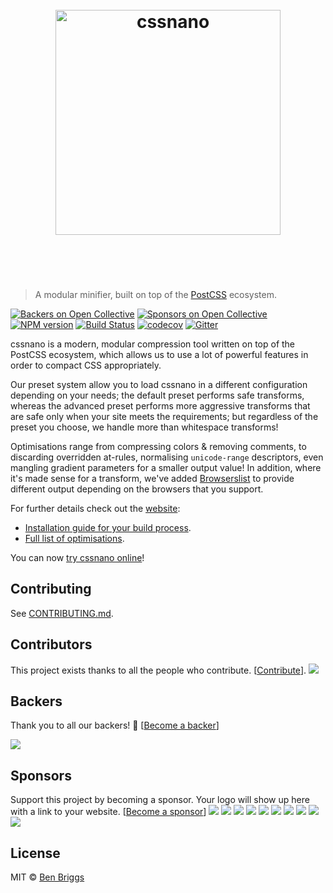 <h1 align="center">
    <br>
    <img width="360" src="https://rawgit.com/cssnano/cssnano/master/media/logo.svg" alt="cssnano">
    <br>
    <br>
    <br>
</h1>

> A modular minifier, built on top of the [PostCSS](https://github.com/postcss/postcss) ecosystem.

[![Backers on Open Collective](https://opencollective.com/cssnano/backers/badge.svg)](#backers) [![Sponsors on Open Collective](https://opencollective.com/cssnano/sponsors/badge.svg)](#sponsors) [![NPM version](https://img.shields.io/npm/v/cssnano.svg)](https://www.npmjs.org/package/cssnano)
[![Build Status](https://dev.azure.com/cssnano/cssnano/_apis/build/status/cssnano.cssnano?branchName=master)](https://dev.azure.com/cssnano/cssnano/_build/latest?definitionId=3&branchName=master)
[![codecov](https://codecov.io/gh/cssnano/cssnano/branch/master/graph/badge.svg)](https://codecov.io/gh/cssnano/cssnano)
[![Gitter](https://img.shields.io/badge/Gitter-Join_the_PostCSS_chat-brightgreen.svg)](https://gitter.im/postcss/postcss)

cssnano is a modern, modular compression tool written on top of the PostCSS
ecosystem, which allows us to use a lot of powerful features in order to compact
CSS appropriately.

Our preset system allow you to load cssnano in a different configuration
depending on your needs; the default preset performs safe transforms, whereas
the advanced preset performs more aggressive transforms that are safe only when
your site meets the requirements; but regardless of the preset you choose, we
handle more than whitespace transforms!

Optimisations range from compressing colors & removing comments, to discarding
overridden at-rules, normalising `unicode-range` descriptors, even mangling
gradient parameters for a smaller output value! In addition, where it's made
sense for a transform, we've added [Browserslist](https://github.com/ai/browserslist)
to provide different output depending on the browsers that you support.

For further details check out the [website](http://cssnano.co/):

- [Installation guide for your build process](http://cssnano.co/docs/getting-started).
- [Full list of optimisations](http://cssnano.co/docs/optimisations/).

You can now [try cssnano online](https://cssnano.co/playground/)!

## Contributing

See [CONTRIBUTING.md](CONTRIBUTING.md).

## Contributors

This project exists thanks to all the people who contribute. [[Contribute](CONTRIBUTING.md)].
<a href="https://github.com/cssnano/cssnano/graphs/contributors"><img src="https://opencollective.com/cssnano/contributors.svg?width=890&button=false" /></a>


## Backers

Thank you to all our backers! 🙏 [[Become a backer](https://opencollective.com/cssnano#backer)]

<a href="https://opencollective.com/cssnano#backers" target="_blank"><img src="https://opencollective.com/cssnano/backers.svg?width=890"></a>
## Sponsors
Support this project by becoming a sponsor. Your logo will show up here with a link to your website. [[Become a sponsor](https://opencollective.com/cssnano#sponsor)]
<a href="https://opencollective.com/cssnano/sponsor/0/website" target="_blank"><img src="https://opencollective.com/cssnano/sponsor/0/avatar.svg"></a>
<a href="https://opencollective.com/cssnano/sponsor/1/website" target="_blank"><img src="https://opencollective.com/cssnano/sponsor/1/avatar.svg"></a>
<a href="https://opencollective.com/cssnano/sponsor/2/website" target="_blank"><img src="https://opencollective.com/cssnano/sponsor/2/avatar.svg"></a>
<a href="https://opencollective.com/cssnano/sponsor/3/website" target="_blank"><img src="https://opencollective.com/cssnano/sponsor/3/avatar.svg"></a>
<a href="https://opencollective.com/cssnano/sponsor/4/website" target="_blank"><img src="https://opencollective.com/cssnano/sponsor/4/avatar.svg"></a>
<a href="https://opencollective.com/cssnano/sponsor/5/website" target="_blank"><img src="https://opencollective.com/cssnano/sponsor/5/avatar.svg"></a>
<a href="https://opencollective.com/cssnano/sponsor/6/website" target="_blank"><img src="https://opencollective.com/cssnano/sponsor/6/avatar.svg"></a>
<a href="https://opencollective.com/cssnano/sponsor/7/website" target="_blank"><img src="https://opencollective.com/cssnano/sponsor/7/avatar.svg"></a>
<a href="https://opencollective.com/cssnano/sponsor/8/website" target="_blank"><img src="https://opencollective.com/cssnano/sponsor/8/avatar.svg"></a>
<a href="https://opencollective.com/cssnano/sponsor/9/website" target="_blank"><img src="https://opencollective.com/cssnano/sponsor/9/avatar.svg"></a>



## License

MIT © [Ben Briggs](http://beneb.info)
